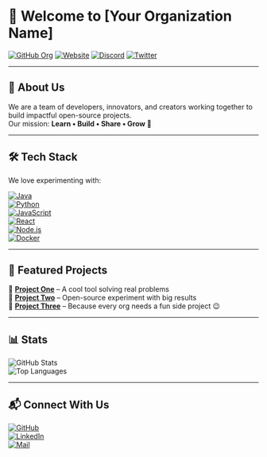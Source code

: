 # 👋 Welcome to [Your Organization Name]  

[![GitHub Org](https://img.shields.io/badge/GitHub-181717?style=for-the-badge&logo=github&logoColor=white)](https://github.com/your-org)
[![Website](https://img.shields.io/badge/🌐-Website-brightgreen?style=for-the-badge)](https://your-website.com)
[![Discord](https://img.shields.io/badge/Join-Discord-5865F2?style=for-the-badge&logo=discord&logoColor=white)](#)
[![Twitter](https://img.shields.io/badge/Twitter-1DA1F2?style=for-the-badge&logo=twitter&logoColor=white)](#)

---

## 🌟 About Us
We are a team of developers, innovators, and creators working together to build impactful open-source projects.  
Our mission: **Learn • Build • Share • Grow 🚀**  

---

## 🛠 Tech Stack
We love experimenting with:  

[![Java](https://img.shields.io/badge/Java-ED8B00?style=for-the-badge&logo=java&logoColor=white)]()  
[![Python](https://img.shields.io/badge/Python-3776AB?style=for-the-badge&logo=python&logoColor=white)]()  
[![JavaScript](https://img.shields.io/badge/JavaScript-F7DF1E?style=for-the-badge&logo=javascript&logoColor=black)]()  
[![React](https://img.shields.io/badge/React-61DAFB?style=for-the-badge&logo=react&logoColor=black)]()  
[![Node.js](https://img.shields.io/badge/Node.js-339933?style=for-the-badge&logo=node.js&logoColor=white)]()  
[![Docker](https://img.shields.io/badge/Docker-2496ED?style=for-the-badge&logo=docker&logoColor=white)]()  

---

## 🚀 Featured Projects
🔹 [**Project One**](https://github.com/your-org/project-one) – A cool tool solving real problems  
🔹 [**Project Two**](https://github.com/your-org/project-two) – Open-source experiment with big results  
🔹 [**Project Three**](https://github.com/your-org/project-three) – Because every org needs a fun side project 😉  

---

## 📊 Stats
![GitHub Stats](https://github-readme-stats.vercel.app/api?username=your-org&show_icons=true&theme=tokyonight)  
![Top Languages](https://github-readme-stats.vercel.app/api/top-langs/?username=your-org&layout=compact&theme=tokyonight)  

---

## 📬 Connect With Us
[![GitHub](https://img.shields.io/badge/GitHub-181717?style=for-the-badge&logo=github&logoColor=white)](https://github.com/your-org)  
[![LinkedIn](https://img.shields.io/badge/LinkedIn-0A66C2?style=for-the-badge&logo=linkedin&logoColor=white)](https://linkedin.com/company/your-org)  
[![Mail](https://img.shields.io/badge/Email-D14836?style=for-the-badge&logo=gmail&logoColor=white)](mailto:your-email@example.com)  

